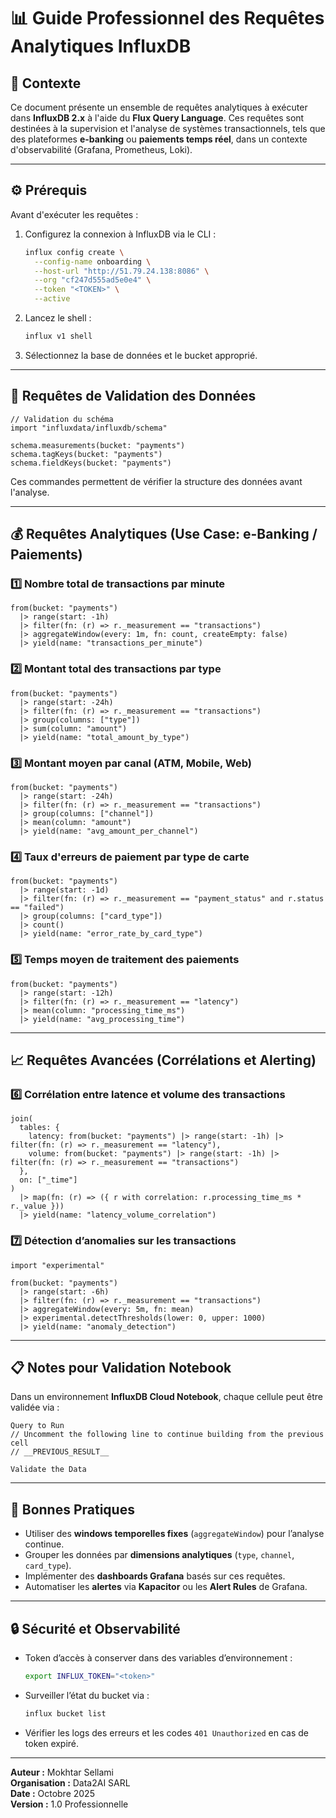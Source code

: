 # 📊 Guide Professionnel des Requêtes Analytiques InfluxDB

## 🧭 Contexte
Ce document présente un ensemble de requêtes analytiques à exécuter dans **InfluxDB 2.x** à l'aide du **Flux Query Language**. Ces requêtes sont destinées à la supervision et l'analyse de systèmes transactionnels, tels que des plateformes **e-banking** ou **paiements temps réel**, dans un contexte d'observabilité (Grafana, Prometheus, Loki).

---

## ⚙️ Prérequis

Avant d'exécuter les requêtes :
1. Configurez la connexion à InfluxDB via le CLI :
   ```bash
   influx config create \
     --config-name onboarding \
     --host-url "http://51.79.24.138:8086" \
     --org "cf247d555ad5e0e4" \
     --token "<TOKEN>" \
     --active
   ```

2. Lancez le shell :
   ```bash
   influx v1 shell
   ```

3. Sélectionnez la base de données et le bucket approprié.

---

## 🧪 Requêtes de Validation des Données

```flux
// Validation du schéma
import "influxdata/influxdb/schema"

schema.measurements(bucket: "payments")
schema.tagKeys(bucket: "payments")
schema.fieldKeys(bucket: "payments")
```

Ces commandes permettent de vérifier la structure des données avant l'analyse.

---

## 💰 Requêtes Analytiques (Use Case: e-Banking / Paiements)

### 1️⃣ Nombre total de transactions par minute
```flux
from(bucket: "payments")
  |> range(start: -1h)
  |> filter(fn: (r) => r._measurement == "transactions")
  |> aggregateWindow(every: 1m, fn: count, createEmpty: false)
  |> yield(name: "transactions_per_minute")
```

### 2️⃣ Montant total des transactions par type
```flux
from(bucket: "payments")
  |> range(start: -24h)
  |> filter(fn: (r) => r._measurement == "transactions")
  |> group(columns: ["type"])
  |> sum(column: "amount")
  |> yield(name: "total_amount_by_type")
```

### 3️⃣ Montant moyen par canal (ATM, Mobile, Web)
```flux
from(bucket: "payments")
  |> range(start: -24h)
  |> filter(fn: (r) => r._measurement == "transactions")
  |> group(columns: ["channel"])
  |> mean(column: "amount")
  |> yield(name: "avg_amount_per_channel")
```

### 4️⃣ Taux d'erreurs de paiement par type de carte
```flux
from(bucket: "payments")
  |> range(start: -1d)
  |> filter(fn: (r) => r._measurement == "payment_status" and r.status == "failed")
  |> group(columns: ["card_type"])
  |> count()
  |> yield(name: "error_rate_by_card_type")
```

### 5️⃣ Temps moyen de traitement des paiements
```flux
from(bucket: "payments")
  |> range(start: -12h)
  |> filter(fn: (r) => r._measurement == "latency")
  |> mean(column: "processing_time_ms")
  |> yield(name: "avg_processing_time")
```

---

## 📈 Requêtes Avancées (Corrélations et Alerting)

### 6️⃣ Corrélation entre latence et volume des transactions
```flux
join(
  tables: {
    latency: from(bucket: "payments") |> range(start: -1h) |> filter(fn: (r) => r._measurement == "latency"),
    volume: from(bucket: "payments") |> range(start: -1h) |> filter(fn: (r) => r._measurement == "transactions")
  },
  on: ["_time"]
)
  |> map(fn: (r) => ({ r with correlation: r.processing_time_ms * r._value }))
  |> yield(name: "latency_volume_correlation")
```

### 7️⃣ Détection d’anomalies sur les transactions
```flux
import "experimental"

from(bucket: "payments")
  |> range(start: -6h)
  |> filter(fn: (r) => r._measurement == "transactions")
  |> aggregateWindow(every: 5m, fn: mean)
  |> experimental.detectThresholds(lower: 0, upper: 1000)
  |> yield(name: "anomaly_detection")
```

---

## 📋 Notes pour Validation Notebook
Dans un environnement **InfluxDB Cloud Notebook**, chaque cellule peut être validée via :
```text
Query to Run
// Uncomment the following line to continue building from the previous cell
// __PREVIOUS_RESULT__

Validate the Data
```

---

## 🧠 Bonnes Pratiques
- Utiliser des **windows temporelles fixes** (`aggregateWindow`) pour l’analyse continue.
- Grouper les données par **dimensions analytiques** (`type`, `channel`, `card_type`).
- Implémenter des **dashboards Grafana** basés sur ces requêtes.
- Automatiser les **alertes** via **Kapacitor** ou les **Alert Rules** de Grafana.

---

## 🔒 Sécurité et Observabilité
- Token d’accès à conserver dans des variables d’environnement :
  ```bash
  export INFLUX_TOKEN="<token>"
  ```
- Surveiller l’état du bucket via :
  ```bash
  influx bucket list
  ```
- Vérifier les logs des erreurs et les codes `401 Unauthorized` en cas de token expiré.

---

**Auteur :** Mokhtar Sellami  
**Organisation :** Data2AI SARL  
**Date :** Octobre 2025  
**Version :** 1.0 Professionnelle

